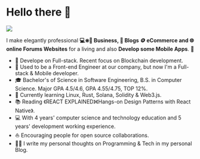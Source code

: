 # Hello there 👋

![](https://github.com/septiana9609/septiana9609/tree/main/icons/header_1.png)

I make elegantly professional **💻⎈🐳 Business, 📱 Blogs 🪙 eCommerce and 🌐 online Forums Websites** for a living and also **Develop some Mobile Apps**. 🌈    

* 🧐   Develope on Full-stack. Recent focus on Blockchain development.
* 💼   Used to be a Front-end Engineer at our company, but now I'm a Full-stack & Mobile developer.
* 🎓   Bachelor's of Science in Software Engineering, B.S. in Computer Science. Major GPA 4.5/4.6, GPA 4.55/4.75, TOP 12%.
* 🌱   Currently learning Linux, Rust, Solana, Solidity & Web3.js.
* 📚   Reading 《REACT EXPLAINED》《Hangs-on Design Patterns with React Native》.
* 💻   With 4 years' computer science and technology education and 5 years' development working experience.
* ⛵   Encouraging people for open source collaborations.
* ✍🏻   I write my personal thoughts on Programming & Tech in my personal Blog.
